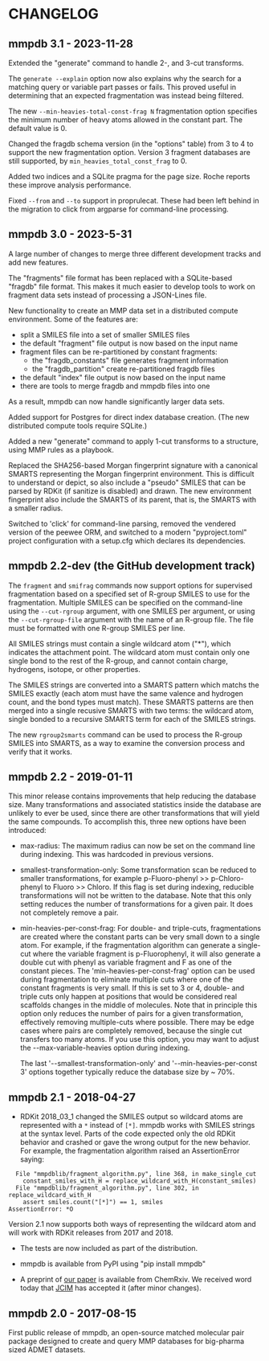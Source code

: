 # CHANGELOG

## mmpdb 3.1 - 2023-11-28

Extended the "generate" command to handle 2-, and 3-cut transforms.

The `generate --explain` option now also explains why the search for a
matching query or variable part passes or fails. This proved useful in
determining that an expected fragmentation was instead being filtered.

The new `--min-heavies-total-const-frag N` fragmentation option
specifies the minimum number of heavy atoms allowed in the constant
part. The default value is 0.

Changed the fragdb schema version (in the "options" table) from 3 to 4
to support the new fragmentation option. Version 3 fragment databases
are still supported, by `min_heavies_total_const_frag` to 0.

Added two indices and a SQLite pragma for the page size. Roche reports
these improve analysis performance.

Fixed `--from` and `--to` support in proprulecat. These had been left
behind in the migration to click from argparse for command-line
processing.

## mmpdb 3.0 - 2023-5-31 

A large number of changes to merge three different development tracks
and add new features.

The "fragments" file format has been replaced with a SQLite-based
"fragdb" file format. This makes it much easier to develop tools to
work on fragment data sets instead of processing a JSON-Lines file.

New functionality to create an MMP data set in a distributed compute
environment. Some of the features are:

- split a SMILES file into a set of smaller SMILES files
- the default "fragment" file output is now based on the input name
- fragment files can be re-partitioned by constant fragments:
    - the "fragdb_constants" file generates fragment information
    - the "fragdb_partition" create re-partitioned fragdb files
- the default "index" file output is now based on the input name
- there are tools to merge fragdb and mmpdb files into one

As a result, mmpdb can now handle significantly larger data sets.

Added support for Postgres for direct index database creation. (The
new distributed compute tools require SQLite.)

Added a new "generate" command to apply 1-cut transforms to a
structure, using MMP rules as a playbook.

Replaced the SHA256-based Morgan fingerprint signature with a
canonical SMARTS representing the Morgan fingerprint environment. This
is difficult to understand or depict, so also include a "pseudo"
SMILES that can be parsed by RDKit (if sanitize is disabled) and
drawn. The new environment fingerprint also include the SMARTS of its
parent, that is, the SMARTS with a smaller radius.

Switched to 'click' for command-line parsing, removed the vendered
version of the peewee ORM, and switched to a modern "pyproject.toml"
project configuration with a setup.cfg which declares its dependencies.


## mmpdb 2.2-dev (the GitHub development track)

The `fragment` and `smifrag` commands now support options for
supervised fragmentation based on a specified set of R-group SMILES to
use for the fragmentation. Multiple SMILES can be specified on the
command-line using the `--cut-rgroup` argument, with one SMILES per
argument, or using the `--cut-rgroup-file` argument with the name of
an R-group file. The file must be formatted with one R-group SMILES
per line.

All SMILES strings must contain a single wildcard atom ("*"), which
indicates the attachment point. The wildcard atom must contain only
one single bond to the rest of the R-group, and cannot contain charge,
hydrogens, isotope, or other properties.

The SMILES strings are converted into a SMARTS pattern which matchs
the SMILES exactly (each atom must have the same valence and hydrogen
count, and the bond types must match). These SMARTS patterns are then
merged into a single recusive SMARTS with two terms: the wildcard
atom, single bonded to a recursive SMARTS term for each of the SMILES
strings.

The new `rgroup2smarts` command can be used to process the R-group
SMILES into SMARTS, as a way to examine the conversion process and
verify that it works.

## mmpdb 2.2 - 2019-01-11

  This minor release contains improvements that help reducing the 
  database size. Many transformations and associated statistics inside
  the database are unlikely to ever be used, since there are other 
  transformations that will yield the same compounds. To accomplish this, 
  three new options have been introduced:

- max-radius: The maximum radius can now be set on the command line 
  during indexing. This was hardcoded in previous versions.

- smallest-transformation-only: Some transformation scan be reduced to 
  smaller transformations, for example p-Fluoro-phenyl >> p-Chloro-phenyl
  to Fluoro >> Chloro. If this flag is set during indexing, reducible 
  transformations will not be written to the database. Note that this only
  setting reduces the number of transformations for a given pair. It does
  not completely remove a pair.

- min-heavies-per-const-frag: For double- and triple-cuts, fragmentations
  are created where the constant parts can be very small down to a single
  atom. For example, if the fragmentation algorithm can generate a single-cut 
  where the variable fragment is p-Fluorophenyl, it will also generate a
  double cut with phenyl as variable fragment and F as one of the constant
  pieces. The 'min-heavies-per-const-frag' option can be used during 
  fragmentation to eliminate multiple cuts where one of the constant fragments
  is very small. If this is set to 3 or 4, double- and triple cuts only happen
  at positions that would be considered real scaffolds changes in the middle 
  of molecules. Note that in principle this option only reduces the number 
  of pairs for a given transformation, effectively removing multiple-cuts 
  where possible. There may be edge cases where pairs are completely removed,
  because the single cut transfers too many atoms. If you use this option, you 
  may want to adjust the --max-variable-heavies option during indexing.

  The last '--smallest-transformation-only' and '--min-heavies-per-const 3' 
  options together typically reduce the database size by ~ 70%.


## mmpdb 2.1 - 2018-04-27

- RDKit 2018\_03\_1 changed the SMILES output so wildcard atoms are
  represented with a `*` instead of `[*]`. mmpdb works with SMILES
  strings at the syntax level. Parts of the code expected only the old
  RDKit behavior and crashed or gave the wrong output for the new
  behavior. For example, the fragmentation algorithm raised an
  AssertionError saying:

```
  File "mmpdblib/fragment_algorithm.py", line 368, in make_single_cut
    constant_smiles_with_H = replace_wildcard_with_H(constant_smiles)
  File "mmpdblib/fragment_algorithm.py", line 302, in replace_wildcard_with_H
    assert smiles.count("[*]") == 1, smiles
AssertionError: *O
```

  Version 2.1 now supports both ways of representing the wildcard atom
  and will work with RDKit releases from 2017 and 2018.

- The tests are now included as part of the distribution.

- mmpdb is available from PyPI using "pip install mmpdb"

- A preprint of 
  [our paper](https://chemrxiv.org/articles/mmpdb_An_Open_Source_Matched_Molecular_Pair_Platform_for_Large_Multi-Property_Datasets/5999375)
  is available from ChemRxiv. We received word today that
  [JCIM](https://pubs.acs.org/journal/jcisd8) has accepted it (after
  minor changes).


## mmpdb 2.0 - 2017-08-15

First public release of mmpdb, an open-source matched molecular pair
package designed to create and query MMP databases for big-pharma
sized ADMET datasets.

